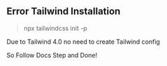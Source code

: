 ## Error Tailwind Installation

> npx tailwindcss init -p

Due to Tailwind 4.0 no need to create Tailwind config

So Follow Docs Step and Done!
